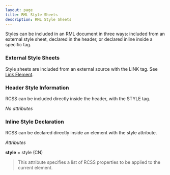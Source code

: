 ```yaml
---
layout: page
title: RML Style Sheets
description: RML Style Sheets
---
```


Styles can be included in an RML document in three ways: included from an external style sheet, declared in the header, or declared inline inside a specific tag.

### External Style Sheets

Style sheets are included from an external source with the LINK tag. See [Link Element](documents.html#link-element).

### Header Style Information

RCSS can be included directly inside the header, with the STYLE tag.

*No attributes*

### Inline Style Declaration

RCSS can be declared directly inside an element with the style attribute.

*Attributes*

**style** = style (CN)

>This attribute specifies a list of RCSS properties to be applied to the current element.
